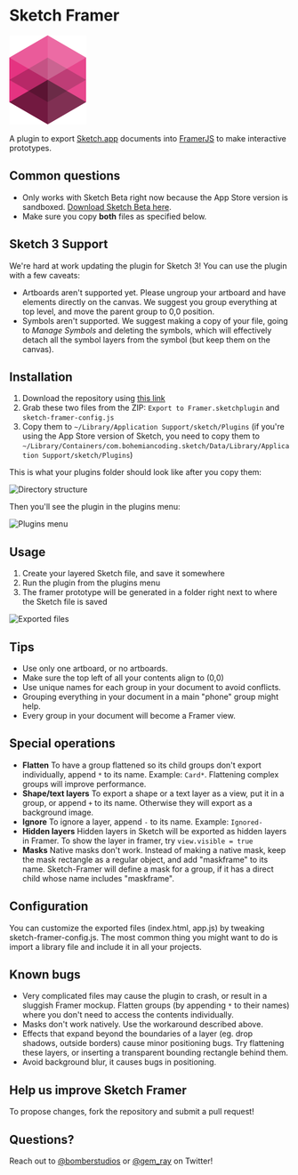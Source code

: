 # Sketch Framer

![](sketch-framer-logo.png?raw=true)

A plugin to export [Sketch.app](http://www.bohemiancoding.com/sketch) documents into [FramerJS](http://framerjs.com) to make interactive prototypes.

## Common questions
* Only works with Sketch Beta right now because the App Store version is sandboxed. [Download Sketch Beta here](http://www.bohemiancoding.com/sketch/beta/).
* Make sure you copy **both** files as specified below.


## Sketch 3 Support
We're hard at work updating the plugin for Sketch 3! You can use the plugin with a few caveats:

* Artboards aren't supported yet. Please ungroup your artboard and have elements directly on the canvas. We suggest you group everything at top level, and move the parent group to 0,0 position.
* Symbols aren't supported. We suggest making a copy of your file, going to *Manage Symbols* and deleting the symbols, which will effectively detach all the symbol layers from the symbol (but keep them on the canvas).

## Installation
1. Download the repository using [this link](https://github.com/bomberstudios/sketch-framer/archive/master.zip)
2. Grab these two files from the ZIP: `Export to Framer.sketchplugin` and `sketch-framer-config.js`
3. Copy them to `~/Library/Application Support/sketch/Plugins` (if you're using the App Store version of Sketch, you need to copy them to `~/Library/Containers/com.bohemiancoding.sketch/Data/Library/Application Support/sketch/Plugins`)

This is what your plugins folder should look like after you copy them:

![Directory structure](https://f.cloud.github.com/assets/200566/2225432/decec214-9a8d-11e3-9482-07561a01964f.png)

Then you'll see the plugin in the plugins menu:

![Plugins menu](https://f.cloud.github.com/assets/200566/2153606/d9fd17be-9429-11e3-9d15-674f17f9953f.png)

## Usage
1. Create your layered Sketch file, and save it somewhere
2. Run the plugin from the plugins menu
3. The framer prototype will be generated in a folder right next to where the Sketch file is saved

![Exported files](https://f.cloud.github.com/assets/200566/2153636/3be2cbf4-942a-11e3-9def-01dc19d83324.png)

## Tips
* Use only one artboard, or no artboards.
* Make sure the top left of all your contents align to (0,0)
* Use unique names for each group in your document to avoid conflicts.
* Grouping everything in your document in a main "phone" group might help.
* Every group in your document will become a Framer view.

## Special operations
* **Flatten** To have a group flattened so its child groups don't export individually, append `*` to its name. Example: `Card*`. Flattening complex groups will improve performance.
* **Shape/text layers** To export a shape or a text layer as a view, put it in a group, or append `+` to its name. Otherwise they will export as a background image.
* **Ignore** To ignore a layer, append `-` to its name. Example: `Ignored-`
* **Hidden layers** Hidden layers in Sketch will be exported as hidden layers in Framer. To show the layer in framer, try `view.visible = true`
* **Masks** Native masks don't work. Instead of making a native mask, keep the mask rectangle as a regular object, and add "maskframe" to its name. Sketch-Framer will define a mask for a group, if it has a direct child whose name includes "maskframe".

## Configuration
You can customize the exported files (index.html, app.js) by tweaking sketch-framer-config.js. The most common thing you might want to do is import a library file and include it in all your projects.

## Known bugs
* Very complicated files may cause the plugin to crash, or result in a sluggish Framer mockup. Flatten groups (by appending `*` to their names) where you don't need to access the contents individually.
* Masks don't work natively. Use the workaround described above.
* Effects that expand beyond the boundaries of a layer (eg. drop shadows, outside borders) cause minor positioning bugs. Try flattening these layers, or inserting a transparent bounding rectangle behind them.
* Avoid background blur, it causes bugs in positioning.


## Help us improve Sketch Framer

To propose changes, fork the repository and submit a pull request!

## Questions?

Reach out to [@bomberstudios](https://twitter.com/bomberstudios) or [@gem_ray](https://twitter.com/gem_ray) on Twitter!
